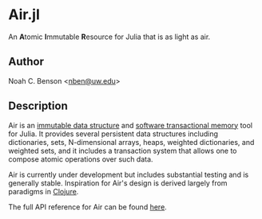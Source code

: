 # Air.jl

An **A**tomic **I**mmutable **R**esource for Julia that is as light as air.

## Author 

Noah C. Benson &lt;<nben@uw.edu>&gt;


## Description 

Air is an [immutable data structure](https://en.wikipedia.org/wiki/Persistent_data_structure)
and [software transactional memory](https://en.wikipedia.org/wiki/Software_transactional_memory)
tool for Julia.  It provides several persistent data structures including
dictionaries, sets, N-dimensional arrays, heaps, weighted dictionaries, and
weighted sets, and it includes a transaction system that allows one to compose
atomic operations over such data.

Air is currently under development but includes substantial testing and is
generally stable.  Inspiration for Air's design is derived largely from
paradigms in [Clojure](https://en.wikipedia.org/wiki/Clojure).

The full API reference for Air can be found [here](API.md).

